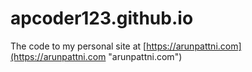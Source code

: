 # apcoder123.github.io
The code to my personal site at [https://arunpattni.com](https://arunpattni.com "arunpattni.com")

